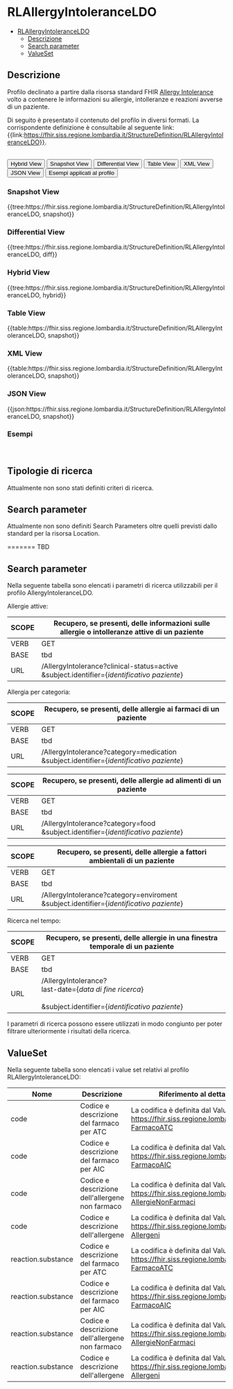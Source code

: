 # RLAllergyIntoleranceLDO

- [RLAllergyIntoleranceLDO](#RLAllergyIntoleranceLDO)
  - [Descrizione](#descrizione)
  - [Search parameter](#search-parameter)
  - [ValueSet](#valueset)


## Descrizione

Profilo declinato a partire dalla risorsa standard FHIR [Allergy Intolerance](https://hl7.org/fhir/r4/allergyintolerance.html) volto a contenere le informazioni su allergie, intolleranze e reazioni avverse di un paziente. 

Di seguito è presentato il contenuto del profilo in diversi formati. La corrispondente definizione è consultabile al seguente link: {{link:https://fhir.siss.regione.lombardia.it/StructureDefinition/RLAllergyIntoleranceLDO}}.


<br>
<div class="tab">
  <button class="tablinks active" onclick="openTab(event, 'Hybrid View')">Hybrid View</button>
  <button class="tablinks" onclick="openTab(event, 'Snapshot View')">Snapshot View</button>
  <button class="tablinks" onclick="openTab(event, 'Differential View')">Differential View</button>
  <button class="tablinks" onclick="openTab(event, 'Table View')">Table View</button>
  <button class="tablinks" onclick="openTab(event, 'XML View')">XML View</button>
  <button class="tablinks" onclick="openTab(event, 'JSON View')">JSON View</button>
  <button class="tablinks" onclick="openTab(event, 'Esempi')">Esempi applicati al profilo</button>
</div>

<div id="Snapshot View" class="tabcontent">
  <h3>Snapshot View</h3>
{{tree:https://fhir.siss.regione.lombardia.it/StructureDefinition/RLAllergyIntoleranceLDO, snapshot}}
</div>

<div id="Differential View" class="tabcontent">
  <h3>Differential View</h3>
{{tree:https://fhir.siss.regione.lombardia.it/StructureDefinition/RLAllergyIntoleranceLDO, diff}}
</div>

<div id="Hybrid View" class="tabcontent"  style="display:block">
  <h3>Hybrid View</h3>
{{tree:https://fhir.siss.regione.lombardia.it/StructureDefinition/RLAllergyIntoleranceLDO, hybrid}}
</div>

<div id="Table View" class="tabcontent">
  <h3>Table View</h3>
{{table:https://fhir.siss.regione.lombardia.it/StructureDefinition/RLAllergyIntoleranceLDO, snapshot}}
</div>

<div id="XML View" class="tabcontent">
  <h3>XML View</h3>
{{table:https://fhir.siss.regione.lombardia.it/StructureDefinition/RLAllergyIntoleranceLDO, snapshot}}
</div>

<div id="JSON View" class="tabcontent">
  <h3>JSON View</h3>
{{json:https://fhir.siss.regione.lombardia.it/StructureDefinition/RLAllergyIntoleranceLDO, snapshot}}
</div>


<div id="Esempi" class="tabcontent">
  <h3>Esempi</h3>

<br>
</div>

<!-- ===================================================FINE SEZIONE=================================================== -->

## Tipologie di ricerca

Attualmente non sono stati definiti criteri di ricerca.


<!-- ===================================================FINE SEZIONE=================================================== -->

## Search parameter

Attualmente non sono definiti Search Parameters oltre quelli previsti dallo standard per la risorsa Location.


=======
TBD
<br>
</div>



<!-- ===================================================FINE SEZIONE=================================================== -->

## Search parameter

Nella seguente tabella sono elencati i parametri di ricerca utilizzabili per il profilo AllergyIntoleranceLDO.

Allergie attive:

| SCOPE | Recupero, se presenti, delle informazioni sulle allergie o intolleranze attive di un paziente    |
|---|---|
| VERB | GET |
| BASE | tbd    |
| URL | /AllergyIntolerance?clinical-status=active<br>&subject.identifier=\{_identificativo paziente_\}<br>    |


Allergia per categoria:

| SCOPE | Recupero, se presenti, delle allergie ai farmaci di un paziente    |
|---|---|
| VERB | GET |
| BASE | tbd    |
| URL | /AllergyIntolerance?category=medication<br>&subject.identifier=\{_identificativo paziente_\}<br>    |

| SCOPE | Recupero, se presenti, delle allergie ad alimenti di un paziente    |
|---|---|
| VERB | GET |
| BASE | tbd    |
| URL | /AllergyIntolerance?category=food<br>&subject.identifier=\{_identificativo paziente_\}<br>    |

| SCOPE | Recupero, se presenti, delle allergie a fattori ambientali di un paziente    |
|---|---|
| VERB | GET |
| BASE | tbd    |
| URL | /AllergyIntolerance?category=enviroment<br>&subject.identifier=\{_identificativo paziente_\}<br>    |

Ricerca nel tempo:

| SCOPE | Recupero, se presenti, delle allergie in una finestra temporale di un paziente    |
|---|---|
| VERB | GET |
| BASE | tbd    |
| URL | /AllergyIntolerance?<br>last-date=\{_data di fine ricerca_\}<br><br>&subject.identifier=\{_identificativo paziente_\}<br>    |

I parametri di ricerca possono essere utilizzati in modo congiunto per poter filtrare ulteriormente i risultati della ricerca.
<!-- ===================================================FINE SEZIONE=================================================== -->

## ValueSet


Nella seguente tabella sono elencati i value set relativi al profilo RLAllergyIntoleranceLDO:

| Nome    | Descrizione    | Riferimento   al dettaglio della codifica    |
|---|---|---|
| code | Codice e descrizione del farmaco per ATC |La codifica è definita dal ValueSet https://fhir.siss.regione.lombardia.it/CodeSystem/DDC-FarmacoATC |
| code | Codice e descrizione del farmaco per AIC |La codifica è definita dal ValueSet https://fhir.siss.regione.lombardia.it/CodeSystem/DDC-FarmacoAIC |
| code | Codice e descrizione dell'allergene non farmaco |La codifica è definita dal ValueSet https://fhir.siss.regione.lombardia.it/ValueSet/LDO-AllergieNonFarmaci |
| code | Codice e descrizione dell'allergene |La codifica è definita dal ValueSet https://fhir.siss.regione.lombardia.it/ValueSet/LDO-Allergeni |
| reaction.substance | Codice e descrizione del farmaco per ATC |La codifica è definita dal ValueSet https://fhir.siss.regione.lombardia.it/CodeSystem/DDC-FarmacoATC |
| reaction.substance | Codice e descrizione del farmaco per AIC |La codifica è definita dal ValueSet https://fhir.siss.regione.lombardia.it/CodeSystem/DDC-FarmacoAIC |
| reaction.substance | Codice e descrizione dell'allergene non farmaco |La codifica è definita dal ValueSet https://fhir.siss.regione.lombardia.it/ValueSet/LDO-AllergieNonFarmaci |
| reaction.substance | Codice e descrizione dell'allergene |La codifica è definita dal ValueSet https://fhir.siss.regione.lombardia.it/ValueSet/LDO-Allergeni |
